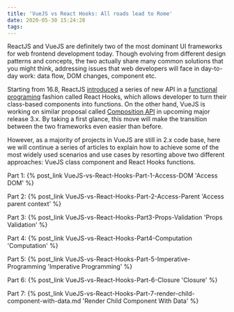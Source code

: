```yaml
---
title: 'VueJS vs React Hooks: All roads lead to Rome'
date: 2020-05-30 15:24:28
tags:
---
```


ReactJS and VueJS are definitely two of the most dominant UI frameworks for web frontend development today. Though evolving from different design patterns and concepts, the two actually share many common solutions that you might think, addressing issues that web developers will face in day-to-day work: data flow, DOM changes, component etc.

Starting from 16.8, ReactJS [introduced](https://reactjs.org/docs/hooks-intro.html) a series of new API in a [functional programing](https://en.wikipedia.org/wiki/Functional_programming) fashion called React Hooks, which allows developer to turn their class-based components into functions. On the other hand, VueJS is working on similar proposal called [Composition API](https://vue-composition-api-rfc.netlify.com/) in upcoming major release 3.x. By taking a first glance, this move will make the transition between the two frameworks even easier than before.

However, as a majority of projects in VueJS are still in 2.x code base, here we will continue a series of articles to explain how to achieve some of the most widely used scenarios and use cases by resorting above two different approaches: VueJS class component and React Hooks functions.

Part 1: {% post_link VueJS-vs-React-Hooks-Part-1-Access-DOM 'Access DOM' %}

Part 2: {% post_link VueJS-vs-React-Hooks-Part-2-Access-Parent 'Access parent context' %}

Part 3: {% post_link VueJS-vs-React-Hooks-Part3-Props-Validation 'Props Validation' %}

Part 4: {% post_link VueJS-vs-React-Hooks-Part4-Computation 'Computation' %}

Part 5: {% post_link VueJS-vs-React-Hooks-Part-5-Imperative-Programming 'Imperative Programming' %}

Part 6: {% post_link VueJS-vs-React-Hooks-Part-6-Closure 'Closure' %}

Part 7: {% post_link VueJS-vs-React-Hooks-Part-7-render-child-component-with-data.md 'Render Child Component With Data' %}


